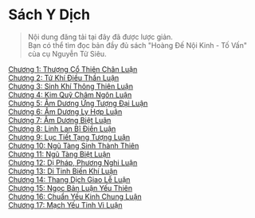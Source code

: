 # Sách Y Dịch

> Nội dung đăng tải tại đây đã được lược giản.  
> Bạn có thể tìm đọc bản đầy đủ sách "Hoàng Đế Nội Kinh - Tố Vấn" của cụ Nguyễn
> Tử Siêu.

[Chương 1: Thượng Cổ Thiên Chân Luận](https://github.com/thaicuc/sach-y-dich/blob/master/contents/01-thuong-co-thien-chan-luan.md)  
[Chương 2: Tứ Khí Điều Thần Luận](https://github.com/thaicuc/sach-y-dich/blob/master/contents/02-tu-khi-dieu-than-luan.md)  
[Chương 3: Sinh Khí Thông Thiên Luận](https://github.com/thaicuc/sach-y-dich/blob/master/contents/03-sinh-khi-thong-thien-luan.md)  
[Chương 4: Kim Quỹ Châm Ngôn Luận](https://github.com/thaicuc/sach-y-dich/blob/master/contents/04-kim-quy-cham-ngon-luan.md)  
[Chương 5: Âm Dương Ứng Tượng Đại Luận](https://github.com/thaicuc/sach-y-dich/blob/master/contents/05-am-duong-ung-tuong-dai-luan.md)  
[Chương 6: Âm Dương Ly Hợp Luận](https://github.com/thaicuc/sach-y-dich/blob/master/contents/06-am-duong-ly-hop-luan.md)  
[Chương 7: Âm Dương Biệt Luận](https://github.com/thaicuc/sach-y-dich/blob/master/contents/07-am-duong-biet-luan.md)  
[Chương 8: Linh Lan Bĩ Điền Luận](https://github.com/thaicuc/sach-y-dich/blob/master/contents/08-linh-lan-bi-dien-luan.md)  
[Chương 9: Lục Tiết Tạng Tượng Luận](https://github.com/thaicuc/sach-y-dich/blob/master/contents/09-luc-tiet-tang-tuong-luan.md)  
[Chương 10: Ngũ Tàng Sinh Thành Thiên](https://github.com/thaicuc/sach-y-dich/blob/master/contents/10-ngu-tang-sinh-thanh-thien.md)  
[Chương 11: Ngũ Tàng Biệt Luận](https://github.com/thaicuc/sach-y-dich/blob/master/contents/11-ngu-tang-biet-luan.md)  
[Chương 12: Dị Pháp, Phương Nghi Luận](https://github.com/thaicuc/sach-y-dich/blob/master/contents/12-di-phap-phuong-nghi-luan.md)  
[Chương 13: Di Tinh Biến Khí Luận](https://github.com/thaicuc/sach-y-dich/blob/master/contents/13-di-tinh-bien-khi-luan.md)  
[Chương 14: Thang Dịch Giao Lễ Luận](https://github.com/thaicuc/sach-y-dich/blob/master/contents/14-thang-dich-giao-le-luan.md)  
[Chương 15: Ngọc Bản Luận Yếu Thiên](https://github.com/thaicuc/sach-y-dich/blob/master/contents/15-ngoc-ban-luan-yeu-thien.md)  
[Chương 16: Chuẩn Yếu Kinh Chung Luận](https://github.com/thaicuc/sach-y-dich/blob/master/contents/16-chuan-yeu-kinh-chung-luan.md)  
[Chương 17: Mạch Yếu Tinh Vi Luận](https://github.com/thaicuc/sach-y-dich/blob/master/contents/17-mach-yeu-tinh-vi-luan.md)
